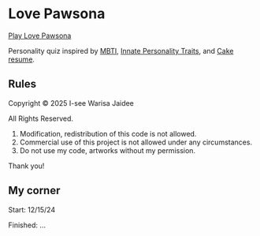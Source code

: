 # Love Pawsona

[Play Love Pawsona](https://iseej.github.io/LovePawsona/)

Personality quiz inspired by [MBTI](https://www.16personalities.com/free-personality-test), [Innate Personality Traits](https://typeofyou.alltheway.tw/en/), and [Cake resume](https://www.cakeresume.com/campaigns/what-cake-r-u/en?locale=en).


## Rules

Copyright &copy; 2025 I-see Warisa Jaidee

All Rights Reserved.

1. Modification, redistribution of this code is not allowed.
2. Commercial use of this project is not allowed under any circumstances.
3. Do not use my code, artworks without my permission.

Thank you!



## My corner

Start: 12/15/24

Finished: ...




